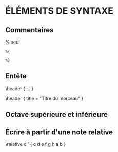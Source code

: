 ÉLÉMENTS DE SYNTAXE 
====================

Commentaires
-------------

% seul

    %{
  
    %}


Entête
-------

\header {
  ...
}

\header {
  title = "Titre du morceau"
}


Octave supérieure et inférieure
---------------------------------

Écrire à partir d'une note relative
------------------------------------

\relative c'' {
  c d e f g h a b
}
